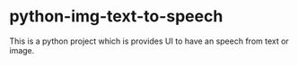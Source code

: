 # python-img-text-to-speech
This is a python project which is provides UI to have an speech from text or image.
